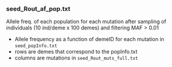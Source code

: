 ### seed_Rout_af_pop.txt 

Allele freq. of each population for each mutation after sampling of individuals (10 ind/deme x 100 demes) and filtering MAF > 0.01

* Allele frequency as a function of demeID for each mutation in `seed_popInfo.txt`
* rows are demes that correspond to the popInfo.txt
* columns are mutations in `seed_Rout_muts_full.txt`
